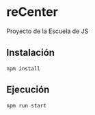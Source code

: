 # reCenter
Proyecto de la Escuela de JS

## Instalación

```npm install```

## Ejecución

```npm run start```
